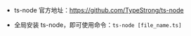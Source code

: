 * ts-node 官方地址：https://github.com/TypeStrong/ts-node

* 全局安装 ts-node，即可使用命令：`ts-node [file_name.ts]`